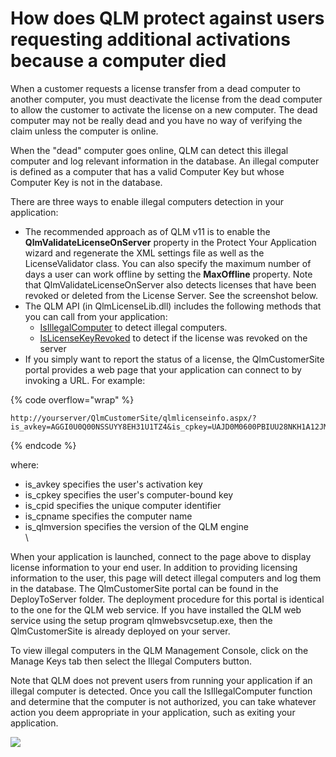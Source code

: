 # How does QLM protect against users requesting additional activations because a computer died

When a customer requests a license transfer from a dead computer to another computer, you must deactivate the license from the dead computer to allow the customer to activate the license on a new computer. The dead computer may not be really dead and you have no way of verifying the claim unless the computer is online.

When the "dead" computer goes online, QLM can detect this illegal computer and log relevant information in the database. An illegal computer is defined as a computer that has a valid Computer Key but whose Computer Key is not in the database.&#x20;

There are three ways to enable illegal computers detection in your application:

* The recommended approach as of QLM v11 is to enable the **QlmValidateLicenseOnServer** property in the Protect Your Application wizard and regenerate the XML settings file as well as the LicenseValidator class. You can also specify the maximum number of days a user can work offline by setting the **MaxOffline** property. Note that QlmValidateLicenseOnServer also detects licenses that have been revoked or deleted from the License Server. See the screenshot below.
* The QLM API (in QlmLicenseLib.dll) includes the following methods that you can call from your application:
  * [IsIllegalComputer](../api-reference/qlmlicense/application-methods/isillegalcomputer.md) to detect illegal computers.&#x20;
  * [IsLicenseKeyRevoked](../api-reference/qlmlicense/application-methods/islicensekeyrevoked.md) to detect if the license was revoked on the server
* If you simply want to report the status of a license, the QlmCustomerSite portal provides a web page that your application can connect to by invoking a URL. For example:&#x20;

{% code overflow="wrap" %}
```http
http://yourserver/QlmCustomerSite/qlmlicenseinfo.aspx/?is_avkey=AGGI0U0Q00NSSUYY8EH31U1TZ4&is_cpkey=UAJD0M0600PBIUU28NKH1A12JM&is_cpid=MYPC&is_cpname=MYPC&is_qlmversion=5.0.00
```
{% endcode %}

where:

* is\_avkey specifies the user's activation key
* is\_cpkey specifies the user's computer-bound key
* is\_cpid specifies the unique computer identifier
* is\_cpname specifies the computer name
* is\_qlmversion specifies the version of the QLM engine\
  \


When your application is launched, connect to the page above to display license information to your end user. In addition to providing licensing information to the user, this page will detect illegal computers and log them in the database. The QlmCustomerSite portal can be found in the DeployToServer folder. The deployment procedure for this portal is identical to the one for the QLM web service. If you have installed the QLM web service using the setup program qlmwebsvcsetup.exe, then the QlmCustomerSite is already deployed on your server.

To view illegal computers in the QLM Management Console, click on the Manage Keys tab then select the Illegal Computers button.

Note that QLM does not prevent users from running your application if an illegal computer is detected. Once you call the IsIllegalComputer function and determine that the computer is not authorized, you can take whatever action you deem appropriate in your application, such as exiting your application.

&#x20;

![](https://support.soraco.co/hc/article\_attachments/360020807251/mceclip0.png)

